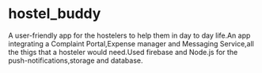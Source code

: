 # hostel_buddy
A user-friendly app for the hostelers to help them in day to day life.An app integrating a Complaint Portal,Expense manager and Messaging Service,all the thigs that a hosteler would need.Used firebase and Node.js for the push-notifications,storage and database.
